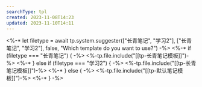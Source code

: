 ```yaml
---
searchType: tpl
created: 2023-11-08T14:23
updated: 2023-11-10T14:11
---
```

<%-*  let filetype = await tp.system.suggester(["长青笔记", "学习2"], ["长青笔记", "学习2"], false, "Which template do you want to use?") -%>
<%-* if (filetype === "长青笔记") {  -%>
<%-tp.file.include("[[tp-长青笔记模板]]")-%>
<%-* } else if (filetype === "学习2") {  -%>
<%-tp.file.include("[[tp-长青笔记模板]]")-%>
<%-* } else { -%>
<%-tp.file.include("[[tp-默认笔记模板]]")-%>
<%-* } -%>
